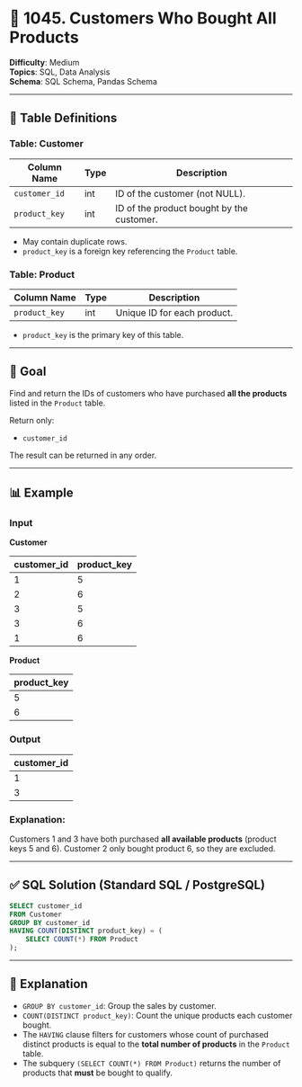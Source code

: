 # 🛒 1045. Customers Who Bought All Products

**Difficulty**: Medium  
**Topics**: SQL, Data Analysis  
**Schema**: SQL Schema, Pandas Schema  

---

## 📘 Table Definitions

### Table: Customer

| Column Name  | Type | Description                               |
|--------------|------|-------------------------------------------|
| `customer_id`| int  | ID of the customer (not NULL).            |
| `product_key`| int  | ID of the product bought by the customer. |

- May contain duplicate rows.  
- `product_key` is a foreign key referencing the `Product` table.

### Table: Product

| Column Name  | Type | Description                    |
|--------------|------|--------------------------------|
| `product_key`| int  | Unique ID for each product.    |

- `product_key` is the primary key of this table.

---

## 🎯 Goal

Find and return the IDs of customers who have purchased **all the products** listed in the `Product` table.

Return only:
- `customer_id`

The result can be returned in any order.

---

## 📊 Example

### Input

**Customer**

| customer_id | product_key |
|-------------|-------------|
| 1           | 5           |
| 2           | 6           |
| 3           | 5           |
| 3           | 6           |
| 1           | 6           |

**Product**

| product_key |
|-------------|
| 5           |
| 6           |

### Output

| customer_id |
|-------------|
| 1           |
| 3           |

### Explanation:

Customers 1 and 3 have both purchased **all available products** (product keys 5 and 6). Customer 2 only bought product 6, so they are excluded.

---

## ✅ SQL Solution (Standard SQL / PostgreSQL)

```sql
SELECT customer_id
FROM Customer
GROUP BY customer_id
HAVING COUNT(DISTINCT product_key) = (
    SELECT COUNT(*) FROM Product
);
```

---

## 🧠 Explanation

- `GROUP BY customer_id`: Group the sales by customer.
- `COUNT(DISTINCT product_key)`: Count the unique products each customer bought.
- The `HAVING` clause filters for customers whose count of purchased distinct products is equal to the **total number of products** in the `Product` table.
- The subquery `(SELECT COUNT(*) FROM Product)` returns the number of products that **must** be bought to qualify.


